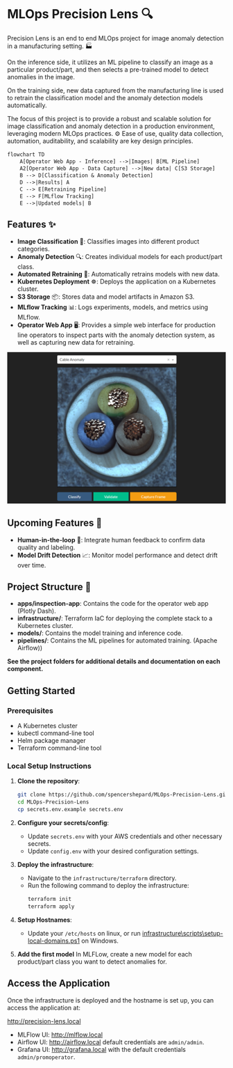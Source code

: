 # MLOps Precision Lens 🔍
Precision Lens is an end to end MLOps project for image anomaly detection in a manufacturing setting. 🏭

On the inference side, it utilizes an ML pipeline to classify an image as a particular product/part, and then selects a pre-trained model to detect anomalies in the image.

On the training side, new data captured from the manufacturing line is used to retrain the classification model and the anomaly detection models automatically.

The focus of this project is to provide a robust and scalable solution for image classification and anomaly detection in a production environment, leveraging modern MLOps practices. ⚙️ Ease of use, quality data collection, automation, auditability, and scalability are key design principles.

```mermaid
flowchart TD
    A[Operator Web App - Inference] -->|Images| B[ML Pipeline]
    A2[Operator Web App - Data Capture] -->|New data| C[S3 Storage]
    B --> D[Classification & Anomaly Detection]
    D -->|Results| A
    C --> E[Retraining Pipeline]
    E --> F[MLflow Tracking]
    E -->|Updated models| B
```

## Features ✨
- **Image Classification** 📸: Classifies images into different product categories.
- **Anomaly Detection** 🔍: Creates individual models for each product/part class.
- **Automated Retraining** 🔄: Automatically retrains models with new data.
- **Kubernetes Deployment** ☸️: Deploys the application on a Kubernetes cluster.
- **S3 Storage** 📦: Stores data and model artifacts in Amazon S3.
- **MLflow Tracking** 📊: Logs experiments, models, and metrics using MLflow.
- **Operator Web App** 🖥️: Provides a simple web interface for production line operators to inspect parts with the anomaly detection system, as well as capturing new data for retraining.

![Web App](apps/inspection-app/docs/live-feed.png)

## Upcoming Features 🚀
- **Human-in-the-loop** 👥: Integrate human feedback to confirm data quality and labeling.
- **Model Drift Detection** 📈: Monitor model performance and detect drift over time.

## Project Structure 📁
- **apps/inspection-app**: Contains the code for the operator web app (Plotly Dash).
- **infrastructure/**: Terraform IaC for deploying the complete stack to a Kubernetes cluster.
- **models/**: Contains the model training and inference code.
- **pipelines/**: Contains the ML pipelines for automated training. (Apache Airflow))

**See the project folders for additional details and documentation on each component.**

## Getting Started

### Prerequisites
- A Kubernetes cluster
- kubectl command-line tool
- Helm package manager
- Terraform command-line tool

### Local Setup Instructions
1. **Clone the repository**:
    ```bash
    git clone https://github.com/spencershepard/MLOps-Precision-Lens.git
    cd MLOps-Precision-Lens
    cp secrets.env.example secrets.env
    ```
2. **Configure your secrets/config**:
   - Update `secrets.env` with your AWS credentials and other necessary secrets.
   - Update `config.env` with your desired configuration settings.

3. **Deploy the infrastructure**:
   - Navigate to the `infrastructure/terraform` directory.
   - Run the following command to deploy the infrastructure:
     ```bash
     terraform init
     terraform apply
     ```

4. **Setup Hostnames**:
   - Update your `/etc/hosts` on linux, or run [infrastructure\scripts\setup-local-domains.ps1](infrastructure/scripts/setup-local-domains.ps1) on Windows.

5. **Add the first model**
   In MLFLow, create a new model for each product/part class you want to detect anomalies for. 

## Access the Application
Once the infrastructure is deployed and the hostname is set up, you can access the application at:

http://precision-lens.local

- MLFlow UI: http://mlflow.local
- Airflow UI: http://airflow.local default credentials are `admin/admin`.
- Grafana UI: http://grafana.local with the default credentials `admin/promoperator`.